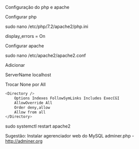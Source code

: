 Configuração do php e apache

Configurar php

sudo nano /etc/php/7.2/apache2/php.ini

display_errors = On


Configurar apache

sudo nano /etc/apache2/apache2.conf

Adicionar

ServerName localhost

Trocar None por All

```bash
<Directory />
    Options Indexes FollowSymLinks Includes ExecCGI
    AllowOverride All
    Order deny,allow
    Allow from all
</Directory>
```
sudo systemctl restart apache2

Sugestão: Instalar agerenciador web do MySQL adminer.php - http://adminer.org



